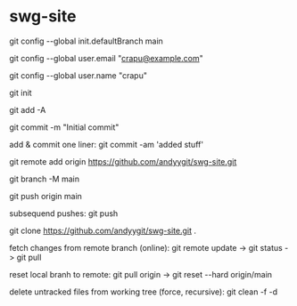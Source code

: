 # swg-site

git config --global init.defaultBranch main

git config --global user.email "crapu@example.com"

git config --global user.name "crapu"

git init

git add -A

git commit -m "Initial commit"

add & commit one liner: git commit -am 'added stuff'

git remote add origin https://github.com/andyygit/swg-site.git

git branch -M main

git push origin main

subsequend pushes: git push

git clone https://github.com/andyygit/swg-site.git .

fetch changes from remote branch (online): git remote update -> git status -> git pull

reset local branh to remote: git pull origin -> git reset --hard origin/main

delete untracked files from working tree (force, recursive): git clean -f -d
